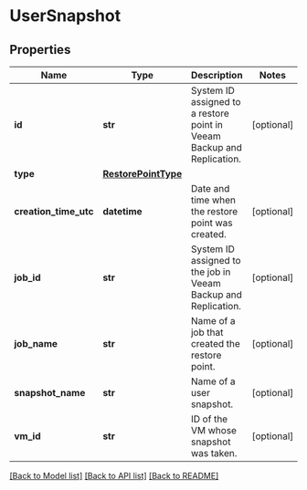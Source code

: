 # UserSnapshot

## Properties
Name | Type | Description | Notes
------------ | ------------- | ------------- | -------------
**id** | **str** | System ID assigned to a restore point in Veeam Backup and Replication. | [optional] 
**type** | [**RestorePointType**](RestorePointType.md) |  | 
**creation_time_utc** | **datetime** | Date and time when the restore point was created. | [optional] 
**job_id** | **str** | System ID assigned to the job in Veeam Backup and Replication. | [optional] 
**job_name** | **str** | Name of a job that created the restore point. | [optional] 
**snapshot_name** | **str** | Name of a user snapshot. | [optional] 
**vm_id** | **str** | ID of the VM whose snapshot was taken. | [optional] 

[[Back to Model list]](../README.md#documentation-for-models) [[Back to API list]](../README.md#documentation-for-api-endpoints) [[Back to README]](../README.md)

